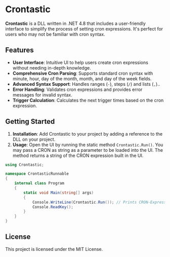 # Crontastic

**Crontastic** is a DLL written in .NET 4.8 that includes a user-friendly interface to simplify the process of setting cron expressions. It's perfect for users who may not be familiar with cron syntax.

## Features

- **User Interface**: Intuitive UI to help users create cron expressions without needing in-depth knowledge.
- **Comprehensive Cron Parsing**: Supports standard cron syntax with minute, hour, day of the month, month, and day of the week fields.
- **Advanced Syntax Support**: Handles ranges (`-`), steps (`/`) and lists (`,`)..
- **Error Handling**: Validates cron expressions and provides error messages for invalid syntax.
- **Trigger Calculation**: Calculates the next trigger times based on the cron expression.

## Getting Started

1. **Installation**: Add Crontastic to your project by adding a reference to the DLL on your project.
2. **Usage**: Open the UI by running the static method `Crontastic.Run()`. You may pass a CRON as string as a parameter to be loaded into the UI. The method returns a string of the CRON expression built in the UI.

```csharp
using Crontastic;

namespace CrontasticRunnable
{
    internal class Program
    {
        static void Main(string[] args)
        {
            Console.WriteLine(Crontastic.Run()); // Prints CRON-Expression made in the UI.
            Console.ReadKey();
        }
    }
}

```

## License
This project is licensed under the MIT License.
